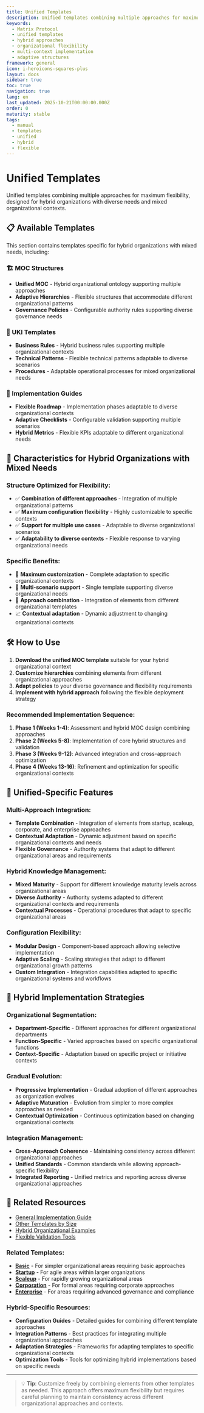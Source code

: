 ```yaml
---
title: Unified Templates
description: Unified templates combining multiple approaches for maximum flexibility
keywords:
  - Matrix Protocol
  - unified templates
  - hybrid approaches
  - organizational flexibility
  - multi-context implementation
  - adaptive structures
framework: general
icon: i-heroicons-squares-plus
layout: docs
sidebar: true
toc: true
navigation: true
lang: en
last_updated: 2025-10-21T00:00:00.000Z
order: 0
maturity: stable
tags:
  - manual
  - templates
  - unified
  - hybrid
  - flexible
---
```

# Unified Templates

Unified templates combining multiple approaches for maximum flexibility, designed for hybrid organizations with diverse needs and mixed organizational contexts.

## 📋 Available Templates

This section contains templates specific for hybrid organizations with mixed needs, including:

### 🏗️ MOC Structures
- **Unified MOC** - Hybrid organizational ontology supporting multiple approaches
- **Adaptive Hierarchies** - Flexible structures that accommodate different organizational patterns
- **Governance Policies** - Configurable authority rules supporting diverse governance needs

### 📝 UKI Templates
- **Business Rules** - Hybrid business rules supporting multiple organizational contexts
- **Technical Patterns** - Flexible technical patterns adaptable to diverse scenarios  
- **Procedures** - Adaptable operational processes for mixed organizational needs

### 🚀 Implementation Guides
- **Flexible Roadmap** - Implementation phases adaptable to diverse organizational contexts
- **Adaptive Checklists** - Configurable validation supporting multiple scenarios
- **Hybrid Metrics** - Flexible KPIs adaptable to different organizational needs

## 🎯 Characteristics for Hybrid Organizations with Mixed Needs

### Structure Optimized for Flexibility:
- ✅ **Combination of different approaches** - Integration of multiple organizational patterns
- ✅ **Maximum configuration flexibility** - Highly customizable to specific contexts
- ✅ **Support for multiple use cases** - Adaptable to diverse organizational scenarios
- ✅ **Adaptability to diverse contexts** - Flexible response to varying organizational needs

### Specific Benefits:
- 🔧 **Maximum customization** - Complete adaptation to specific organizational contexts
- 🎯 **Multi-scenario support** - Single template supporting diverse organizational needs
- 🔄 **Approach combination** - Integration of elements from different organizational templates
- 📈 **Contextual adaptation** - Dynamic adjustment to changing organizational contexts

## 🛠️ How to Use

1. **Download the unified MOC template** suitable for your hybrid organizational context
2. **Customize hierarchies** combining elements from different organizational approaches
3. **Adapt policies** to your diverse governance and flexibility requirements
4. **Implement with hybrid approach** following the flexible deployment strategy

### Recommended Implementation Sequence:
1. **Phase 1 (Weeks 1-4)**: Assessment and hybrid MOC design combining approaches
2. **Phase 2 (Weeks 5-8)**: Implementation of core hybrid structures and validation
3. **Phase 3 (Weeks 9-12)**: Advanced integration and cross-approach optimization
4. **Phase 4 (Weeks 13-16)**: Refinement and optimization for specific organizational contexts

## 🎯 Unified-Specific Features

### Multi-Approach Integration:
- **Template Combination** - Integration of elements from startup, scaleup, corporate, and enterprise approaches
- **Contextual Adaptation** - Dynamic adjustment based on specific organizational contexts and needs
- **Flexible Governance** - Authority systems that adapt to different organizational areas and requirements

### Hybrid Knowledge Management:
- **Mixed Maturity** - Support for different knowledge maturity levels across organizational areas
- **Diverse Authority** - Authority systems adapted to different organizational contexts and requirements
- **Contextual Processes** - Operational procedures that adapt to specific organizational areas

### Configuration Flexibility:
- **Modular Design** - Component-based approach allowing selective implementation
- **Adaptive Scaling** - Scaling strategies that adapt to different organizational growth patterns
- **Custom Integration** - Integration capabilities adapted to specific organizational systems and workflows

## 🎯 Hybrid Implementation Strategies

### Organizational Segmentation:
- **Department-Specific** - Different approaches for different organizational departments
- **Function-Specific** - Varied approaches based on specific organizational functions
- **Context-Specific** - Adaptation based on specific project or initiative contexts

### Gradual Evolution:
- **Progressive Implementation** - Gradual adoption of different approaches as organization evolves
- **Adaptive Maturation** - Evolution from simpler to more complex approaches as needed
- **Contextual Optimization** - Continuous optimization based on changing organizational contexts

### Integration Management:
- **Cross-Approach Coherence** - Maintaining consistency across different organizational approaches
- **Unified Standards** - Common standards while allowing approach-specific flexibility
- **Integrated Reporting** - Unified metrics and reporting across diverse organizational approaches

## 📖 Related Resources

- [General Implementation Guide](../..)
- [Other Templates by Size](..)
- [Hybrid Organizational Examples](../../../examples)
- [Flexible Validation Tools](../../tools)

### Related Templates:
- **[Basic](../basic)** - For simpler organizational areas requiring basic approaches
- **[Startup](../startup)** - For agile areas within larger organizations
- **[Scaleup](../scaleup)** - For rapidly growing organizational areas
- **[Corporation](../corporation)** - For formal areas requiring corporate approaches
- **[Enterprise](../enterprise)** - For areas requiring advanced governance and compliance

### Hybrid-Specific Resources:
- **Configuration Guides** - Detailed guides for combining different template approaches
- **Integration Patterns** - Best practices for integrating multiple organizational approaches
- **Adaptation Strategies** - Frameworks for adapting templates to specific organizational contexts
- **Optimization Tools** - Tools for optimizing hybrid implementations based on specific needs

---

> 💡 **Tip**: Customize freely by combining elements from other templates as needed. This approach offers maximum flexibility but requires careful planning to maintain consistency across different organizational approaches and contexts.